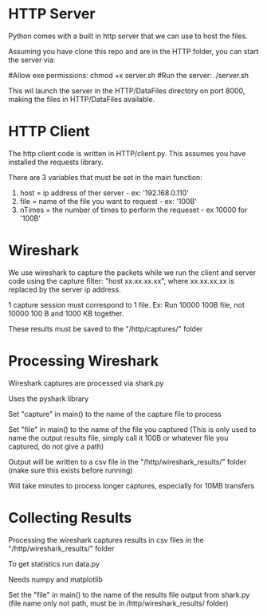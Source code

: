 # HTTP Server
Python comes with a built in http server that we can use to host the files.

Assuming you have clone this repo and are in the HTTP folder, you can start the server via:

#Allow exe permissions:
chmod +x server.sh
#Run the server:
./server.sh

This wil launch the server in the HTTP/DataFiles directory on port 8000, making the files in HTTP/DataFiles available.

# HTTP Client
The http client code is written in HTTP/client.py. This assumes you have installed the requests library.

There are 3 variables that must be set in the main function:
1) host = ip address of ther server - ex: '192.168.0.110'
2) file = name of the file you want to request - ex: '100B'
3) nTimes = the number of times to perform the requeset - ex 10000 for '100B'

# Wireshark
We use wireshark to capture the packets while we run the client and server code using the capture filter: "host xx.xx.xx.xx", where xx.xx.xx.xx is replaced by the server ip address.

1 capture session must correspond to 1 file. Ex: Run 10000 100B file, not 10000 100 B and 1000 KB together.

These results must be saved to the "/http/captures/" folder

# Processing Wireshark
Wireshark captures are processed via shark.py

Uses the pyshark library

Set "capture" in main() to the name of the capture file to process

Set "file" in main() to the name of the file you captured (This is only used to name the output results file, simply call it 100B or whatever file you captured, do not give a path) 

Output will be written to a csv file in the "/http/wireshark_results/" folder (make sure this exists before running)

Will take minutes to process longer captures, especially for 10MB transfers

# Collecting Results
Processing the wireshark captures results in csv files in the "/http/wireshark_results/" folder

To get statistics run data.py

Needs numpy and matplotlib

Set the "file" in main() to the name of the results file output from shark.py (file name only not path, must be in /http/wireshark_results/ folder)

